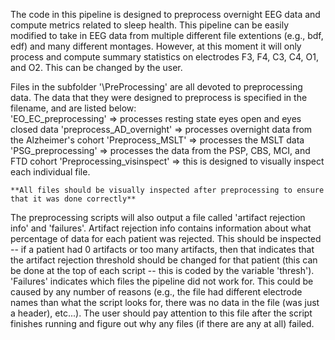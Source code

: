 The code in this pipeline is designed to preprocess overnight EEG data and compute metrics related to sleep health. This pipeline can be easily modified to take in EEG data from multiple different file extentions (e.g., bdf, edf) and many different montages. However, at this moment it will only process and compute summary statistics on electrodes F3, F4, C3, C4, O1, and O2. This can be changed by the user. 

Files in the subfolder '\PreProcessing' are all devoted to preprocessing data. The data that they were designed to preprocess is specified in the filename, and are listed below:  
    'EO_EC_preprocessing' => processes resting state eyes open and eyes closed data
    'preprocess_AD_overnight' => processes overnight data from the Alzheimer's cohort
    'Preprocess_MSLT' => processes the MSLT data
    'PSG_preprocessing' => processes the data from the PSP, CBS, MCI, and FTD cohort
    'Preprocessing_visinspect' => this is designed to visually inspect each individual file.
    
    **All files should be visually inspected after preprocessing to ensure that it was done correctly**

The preprocessing scripts will also output a file called 'artifact rejection info' and 'failures'. 
Artifact rejection info contains information about what percentage of data for each patient was rejected. This should be inspected -- if a patient had 0 artifacts or too many artifacts, then that indicates that the artifact rejection threshold should be changed for that patient (this can be done at the top of each script -- this is coded by the variable 'thresh'). 
'Failures' indicates which files the pipeline did not work for. This could be caused by any number of reasons (e.g., the file had different electrode names than what the script looks for, there was no data in the file (was just a header), etc...). The user should pay attention to this file after the script finishes running and figure out why any files (if there are any at all) failed. 

